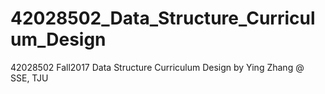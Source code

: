 # 42028502_Data_Structure_Curriculum_Design
42028502 Fall2017 Data Structure Curriculum Design by Ying Zhang @ SSE, TJU
